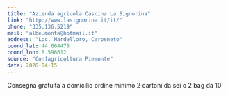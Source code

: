 ```yaml
---
title: "Azienda agricola Cascina La Signorina"
link: "http://www.lasignorina.it/it/"
phone: "335.136.5219"
mail: "albe.monta@hotmail.it"
address: "Loc. Mardelloro, Carpeneto"
coord_lat: 44.664475
coord_lon: 8.596612
source: "Confagricoltura Piemonte"
date: 2020-04-15
---
```


Consegna gratuita a domicilio ordine minimo 2 cartoni da sei o 2 bag da 10